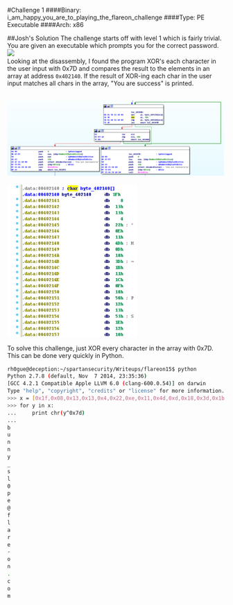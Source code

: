 #Challenge 1
####Binary: i_am_happy_you_are_to_playing_the_flareon_challenge
####Type: PE Executable
####Arch: x86

##Josh's Solution
The challenge starts off with level 1 which is fairly trivial. You are given an executable which prompts you for the correct password.
<br><img src="imgs/chal11-prompt.png" width="300"><br>
Looking at the disassembly, I found the program XOR's each character in the user input with 0x7D and compares the result to the elements in an array at address `0x402140`. If the result of XOR-ing each char in the user input matches all chars in the array, "You are success" is printed. 

<br><img src="imgs/chal1-ida-1.png" width="500"><br>
<br><img src="imgs/chal1-secret.png" width="300"><br>

To solve this challenge, just XOR every character in the array with 0x7D. This can be done very quickly in Python.

```bash
rh0gue@deception:~/spartansecurity/Writeups/flareon15$ python
Python 2.7.8 (default, Nov  7 2014, 23:35:36) 
[GCC 4.2.1 Compatible Apple LLVM 6.0 (clang-600.0.54)] on darwin
Type "help", "copyright", "credits" or "license" for more information.
>>> x = [0x1f,0x08,0x13,0x13,0x4,0x22,0xe,0x11,0x4d,0xd,0x18,0x3d,0x1b,0x11,0x1c,0xf,0x18,0x50,0x12,0x13,0x53,0x1e,0x12,0x10]
>>> for y in x:
...     print chr(y^0x7d)
... 
b
u
n
n
y
_
s
l
0
p
e
@
f
l
a
r
e
-
o
n
.
c
o
m
``` 

